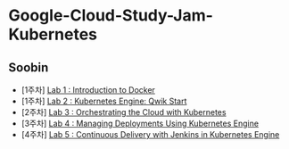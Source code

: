 # Google-Cloud-Study-Jam-Kubernetes

## Soobin

- [1주차] [Lab 1 : Introduction to Docker](https://github.com/techeer-sv/Google-Cloud-Study-Jam-Kubernetes/blob/main/Soobin/Lab1.md)
- [1주차] [Lab 2 : Kubernetes Engine: Qwik Start](https://github.com/techeer-sv/Google-Cloud-Study-Jam-Kubernetes/blob/main/Soobin/Lab2.md)
- [2주차] [Lab 3 : Orchestrating the Cloud with Kubernetes](https://github.com/techeer-sv/Google-Cloud-Study-Jam-Kubernetes/blob/main/Soobin/Lab3.md)
- [3주차] [Lab 4 : Managing Deployments Using Kubernetes Engine](https://github.com/techeer-sv/Google-Cloud-Study-Jam-Kubernetes/blob/main/Soobin/Lab4.md)
- [4주차] [Lab 5 : Continuous Delivery with Jenkins in Kubernetes Engine](https://github.com/techeer-sv/Google-Cloud-Study-Jam-Kubernetes/blob/main/Soobin/Lab5.md)
